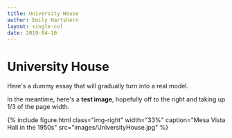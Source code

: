 ```yaml
---
title: University House
author: Emily Hartshorn
layout: single-col
date: 2019-04-10
---
```



# University House

Here's a dummy essay that will gradually turn into a real model.

In the meantime, here's a **test image**, hopefully off to the right and taking up 1/3 of the page width.

{% include figure.html class="img-right" width="33%" caption="Mesa Vista Hall in the 1950s" src="images/UniversityHouse.jpg" %}

